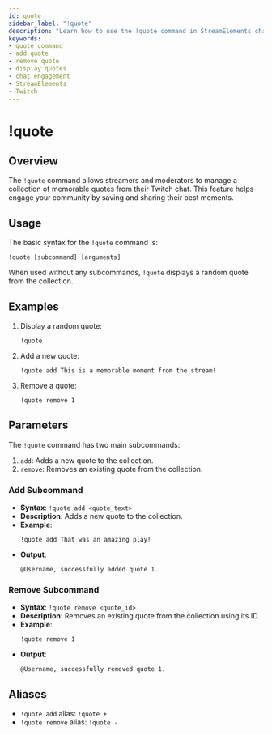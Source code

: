 ```yaml
---
id: quote
sidebar_label: "!quote"
description: "Learn how to use the !quote command in StreamElements chatbot to manage and display memorable quotes from your Twitch chat."
keywords:
- quote command
- add quote
- remove quote
- display quotes
- chat engagement
- StreamElements
- Twitch
---
```


# !quote

## Overview

The `!quote` command allows streamers and moderators to manage a collection of memorable quotes from their Twitch chat. This feature helps engage your community by saving and sharing their best moments.

## Usage

The basic syntax for the `!quote` command is:

```
!quote [subcommand] [arguments]
```

When used without any subcommands, `!quote` displays a random quote from the collection.

## Examples

1. Display a random quote:
   ```
   !quote
   ```

2. Add a new quote:
   ```
   !quote add This is a memorable moment from the stream!
   ```

3. Remove a quote:
   ```
   !quote remove 1
   ```

## Parameters

The `!quote` command has two main subcommands:

1. `add`: Adds a new quote to the collection.
2. `remove`: Removes an existing quote from the collection.

### Add Subcommand

- **Syntax**: `!quote add <quote_text>`
- **Description**: Adds a new quote to the collection.
- **Example**:
  ```
  !quote add That was an amazing play!
  ```
- **Output**:
  ```
  @Username, successfully added quote 1.
  ```

### Remove Subcommand

- **Syntax**: `!quote remove <quote_id>`
- **Description**: Removes an existing quote from the collection using its ID.
- **Example**:
  ```
  !quote remove 1
  ```
- **Output**:
  ```
  @Username, successfully removed quote 1.
  ```

## Aliases

- `!quote add` alias: `!quote +`
- `!quote remove` alias: `!quote -`
